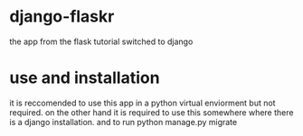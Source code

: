 # django-flaskr
 the app from the flask tutorial switched to django
# use and installation
 it is reccomended to use this app in a python virtual enviorment but not required.
 on the other hand it is required to use this somewhere where there is a django installation. and to run python manage.py migrate
 
